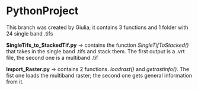# PythonProject
This branch was created by Giulia; it contains 3 functions and 1 folder with 24 single band .tifs

**SingleTifs_to_StackedTif.py** -> contains the function *SingleTifToStacked()* that takes in the single band .tifs and stack them. The first output is a .vrt file, the second one is a multiband .tif

**Import_Raster.py** -> contains 2 functions. *loadrast()* and *getrastinfo()*. The fist one loads the multiband raster; the second one gets general information from it.
